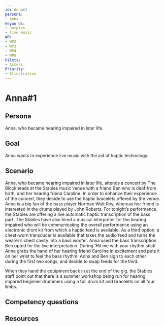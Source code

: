 ```yaml
---
id: Anna#1
persona: 
- Anna
keywords: 
- hatpics
- live music
WP:
- WP2
- WP3
- WP4
- WP5
Pilots:
- Access
Priority:
- Illustrative
---
```

# Anna#1

## Persona
Anna, who became hearing impaired in later life.

## Goal
Anna wants to experience live music with the aid of haptic technology.

## Scenario  
Anna, who became hearing impaired in later life, attends a concert by The Blockheads at the Stables music venue with a friend Ben who is deaf from birth, and her hearing friend Caroline. In order to enhance their experience of the concert, they decide to use the haptic bracelets offered by the venue. Anna is a big fan of the bass player Norman Watt Roy, whereas  her friend is interested in the drums played by John Roberts. For tonight’s performance, the Stables are offering a live automatic haptic transcription of the bass part. The Stables have also hired a musical interpreter for the hearing impaired who will be communicating the overall performance using an electronic drum kit from which a haptic feed is available. As a third option, a chest-worn transducer is available that takes the audio feed and turns the wearer’s chest cavity into a bass woofer. Anna used the bass transcription. Ben opted for the live interpretation. During ‘Hit me with your rhythm stick’ Anna grabs the hand of her hearing friend Caroline in excitement and puts it on her wrist to feel the bass rhythm. Anna and Ben sign to each other during the first two songs, and decide to swap feeds for the third. 

When they hand the equipment back in at the end of the gig, the Stables staff point out that there is a summer  workshop being run for hearing impared beginner drummers using a full drum kit and bracelets on all four limbs.

## Competency questions 



## Resources

